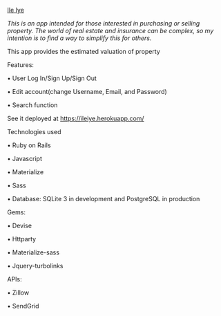 [Ile Iye](https://github.com/Funsholag/final_project)

*This is an app intended for those interested in purchasing or selling property.*
*The world of real estate and insurance can be complex, so my intention is to find a way to simplify* *this for others.*

This app provides the estimated valuation of property


Features:

•	User Log In/Sign Up/Sign Out

•	Edit account(change Username, Email, and Password)

•	Search function

See it deployed at https://ileiye.herokuapp.com/

Technologies used

•	Ruby on Rails

•	Javascript

•	Materialize

•	Sass

•	Database: SQLite 3 in development and PostgreSQL in production

Gems:

•	Devise

•	Httparty

•	Materialize-sass

•	Jquery-turbolinks

APIs:

•	Zillow

•	SendGrid
